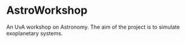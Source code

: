 # AstroWorkshop

An UvA workshop on Astronomy. The aim of the project is to simulate exoplanetary systems.

